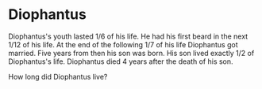 # Diophantus

Diophantus's youth lasted 1/6 of his life. He had his first beard in the next 1/12 of his life. At the end of the following 1/7 of his life Diophantus got married. Five years from then his son was born. His son lived exactly 1/2 of Diophantus's life. Diophantus died 4 years after the death of his son.

How long did Diophantus live?
